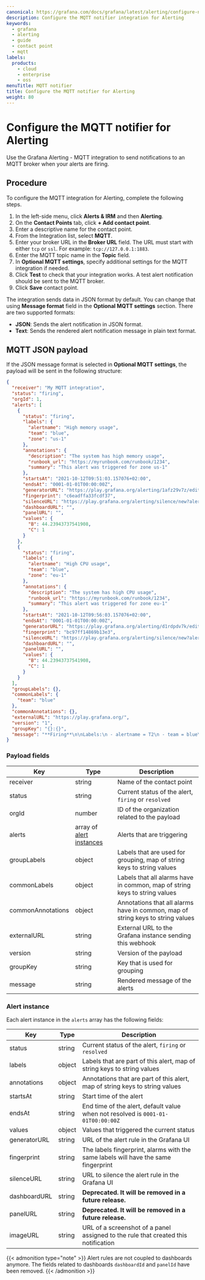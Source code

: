 ```yaml
---
canonical: https://grafana.com/docs/grafana/latest/alerting/configure-notifications/manage-contact-points/integrations/configure-mqtt/
description: Configure the MQTT notifier integration for Alerting
keywords:
  - grafana
  - alerting
  - guide
  - contact point
  - mqtt
labels:
  products:
    - cloud
    - enterprise
    - oss
menuTitle: MQTT notifier
title: Configure the MQTT notifier for Alerting
weight: 80
---
```


# Configure the MQTT notifier for Alerting

Use the Grafana Alerting - MQTT integration to send notifications to an MQTT broker when your alerts are firing.

## Procedure

To configure the MQTT integration for Alerting, complete the following steps.

1. In the left-side menu, click **Alerts & IRM** and then **Alerting**.
1. On the **Contact Points** tab, click **+ Add contact point**.
1. Enter a descriptive name for the contact point.
1. From the Integration list, select **MQTT**.
1. Enter your broker URL in the **Broker URL** field. The URL must start with either `tcp` or `ssl`. For example: `tcp://127.0.0.1:1883`.
1. Enter the MQTT topic name in the **Topic** field.
1. In **Optional MQTT settings**, specify additional settings for the MQTT integration if needed.
1. Click **Test** to check that your integration works.
   A test alert notification should be sent to the MQTT broker.
1. Click **Save** contact point.

The integration sends data in JSON format by default. You can change that using **Message format** field in the **Optional MQTT settings** section. There are two supported formats:

- **JSON**: Sends the alert notification in JSON format.
- **Text**: Sends the rendered alert notification message in plain text format.

## MQTT JSON payload

If the JSON message format is selected in **Optional MQTT settings**, the payload will be sent in the following structure:

```json
{
  "receiver": "My MQTT integration",
  "status": "firing",
  "orgId": 1,
  "alerts": [
    {
      "status": "firing",
      "labels": {
        "alertname": "High memory usage",
        "team": "blue",
        "zone": "us-1"
      },
      "annotations": {
        "description": "The system has high memory usage",
        "runbook_url": "https://myrunbook.com/runbook/1234",
        "summary": "This alert was triggered for zone us-1"
      },
      "startsAt": "2021-10-12T09:51:03.157076+02:00",
      "endsAt": "0001-01-01T00:00:00Z",
      "generatorURL": "https://play.grafana.org/alerting/1afz29v7z/edit",
      "fingerprint": "c6eadffa33fcdf37",
      "silenceURL": "https://play.grafana.org/alerting/silence/new?alertmanager=grafana&matchers=alertname%3DT2%2Cteam%3Dblue%2Czone%3Dus-1",
      "dashboardURL": "",
      "panelURL": "",
      "values": {
        "B": 44.23943737541908,
        "C": 1
      }
    },
    {
      "status": "firing",
      "labels": {
        "alertname": "High CPU usage",
        "team": "blue",
        "zone": "eu-1"
      },
      "annotations": {
        "description": "The system has high CPU usage",
        "runbook_url": "https://myrunbook.com/runbook/1234",
        "summary": "This alert was triggered for zone eu-1"
      },
      "startsAt": "2021-10-12T09:56:03.157076+02:00",
      "endsAt": "0001-01-01T00:00:00Z",
      "generatorURL": "https://play.grafana.org/alerting/d1rdpdv7k/edit",
      "fingerprint": "bc97ff14869b13e3",
      "silenceURL": "https://play.grafana.org/alerting/silence/new?alertmanager=grafana&matchers=alertname%3DT1%2Cteam%3Dblue%2Czone%3Deu-1",
      "dashboardURL": "",
      "panelURL": "",
      "values": {
        "B": 44.23943737541908,
        "C": 1
      }
    }
  ],
  "groupLabels": {},
  "commonLabels": {
    "team": "blue"
  },
  "commonAnnotations": {},
  "externalURL": "https://play.grafana.org/",
  "version": "1",
  "groupKey": "{}:{}",
  "message": "**Firing**\n\nLabels:\n - alertname = T2\n - team = blue\n - zone = us-1\nAnnotations:\n - description = This is the alert rule checking the second system\n - runbook_url = https://myrunbook.com\n - summary = This is my summary\nSource: https://play.grafana.org/alerting/1afz29v7z/edit\nSilence: https://play.grafana.org/alerting/silence/new?alertmanager=grafana&matchers=alertname%3DT2%2Cteam%3Dblue%2Czone%3Dus-1\n\nLabels:\n - alertname = T1\n - team = blue\n - zone = eu-1\nAnnotations:\nSource: https://play.grafana.org/alerting/d1rdpdv7k/edit\nSilence: https://play.grafana.org/alerting/silence/new?alertmanager=grafana&matchers=alertname%3DT1%2Cteam%3Dblue%2Czone%3Deu-1\n"
}
```

### Payload fields

| Key               | Type                                        | Description                                                                     |
| ----------------- | ------------------------------------------- | ------------------------------------------------------------------------------- |
| receiver          | string                                      | Name of the contact point                                                       |
| status            | string                                      | Current status of the alert, `firing` or `resolved`                             |
| orgId             | number                                      | ID of the organization related to the payload                                   |
| alerts            | array of [alert instances](#alert-instance) | Alerts that are triggering                                                      |
| groupLabels       | object                                      | Labels that are used for grouping, map of string keys to string values          |
| commonLabels      | object                                      | Labels that all alarms have in common, map of string keys to string values      |
| commonAnnotations | object                                      | Annotations that all alarms have in common, map of string keys to string values |
| externalURL       | string                                      | External URL to the Grafana instance sending this webhook                       |
| version           | string                                      | Version of the payload                                                          |
| groupKey          | string                                      | Key that is used for grouping                                                   |
| message           | string                                      | Rendered message of the alerts                                                  |

### Alert instance

Each alert instance in the `alerts` array has the following fields:

| Key          | Type   | Description                                                                        |
| ------------ | ------ | ---------------------------------------------------------------------------------- |
| status       | string | Current status of the alert, `firing` or `resolved`                                |
| labels       | object | Labels that are part of this alert, map of string keys to string values            |
| annotations  | object | Annotations that are part of this alert, map of string keys to string values       |
| startsAt     | string | Start time of the alert                                                            |
| endsAt       | string | End time of the alert, default value when not resolved is `0001-01-01T00:00:00Z`   |
| values       | object | Values that triggered the current status                                           |
| generatorURL | string | URL of the alert rule in the Grafana UI                                            |
| fingerprint  | string | The labels fingerprint, alarms with the same labels will have the same fingerprint |
| silenceURL   | string | URL to silence the alert rule in the Grafana UI                                    |
| dashboardURL | string | **Deprecated. It will be removed in a future release.**                            |
| panelURL     | string | **Deprecated. It will be removed in a future release.**                            |
| imageURL     | string | URL of a screenshot of a panel assigned to the rule that created this notification |

{{< admonition type="note" >}}
Alert rules are not coupled to dashboards anymore. The fields related to dashboards `dashboardId` and `panelId` have been removed.
{{< /admonition >}}

